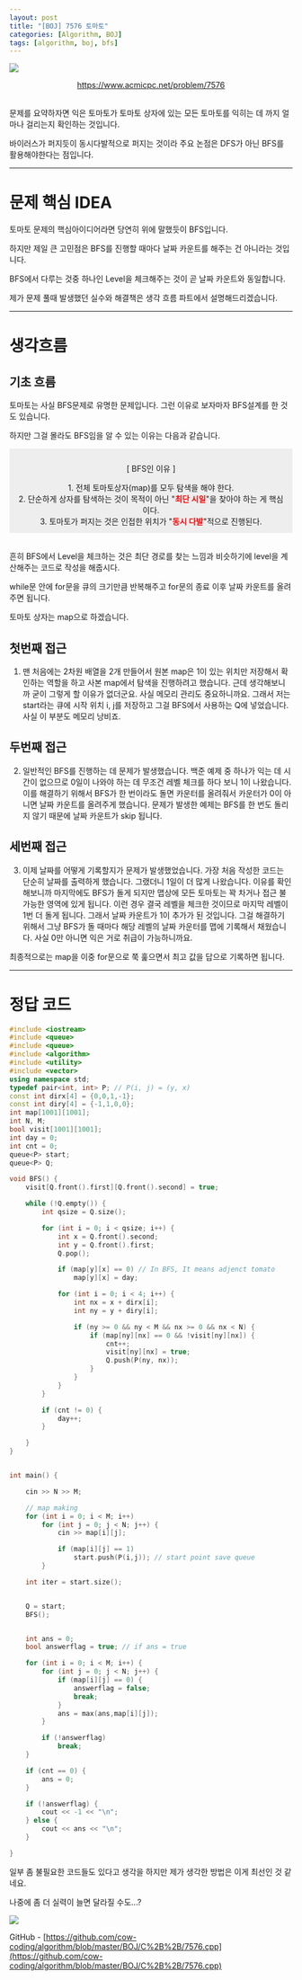 ```yaml
---
layout: post
title: "[BOJ] 7576 토마토"
categories: [Algorithm, BOJ]
tags: [algorithm, boj, bfs]
---
```

 
![](/image/BOJ/7576/7576.png)  

<center markdown="1"><a href="https://www.acmicpc.net/problem/7576">https://www.acmicpc.net/problem/7576</a></center><br>

문제를 요약하자면 익은 토마토가 토마토 상자에 있는 모든 토마토를 익히는 데 까지 얼마나 걸리는지 확인하는 것입니다.

바이러스가 퍼지듯이 동시다발적으로 퍼지는 것이라 주요 논점은 DFS가 아닌 BFS를 활용해야한다는 점입니다.

---

# 문제 핵심 IDEA

토마토 문제의 핵심아이디어라면 당연히 위에 말했듯이 BFS입니다.

하지만 제일 큰 고민점은 BFS를 진행할 때마다 날짜 카운트를 해주는 건 아니라는 것입니다.

BFS에서 다루는 것중 하나인 Level을 체크해주는 것이 곧 날짜 카운트와 동일합니다.

제가 문제 풀때 발생했던 실수와 해결책은 생각 흐름 파트에서 설명해드리겠습니다.

---

# 생각흐름
## 기초 흐름

토마토는 사실 BFS문제로 유명한 문제입니다. 그런 이유로 보자마자 BFS설계를 한 것도 있습니다.

하지만 그걸 몰라도 BFS임을 알 수 있는 이유는 다음과 같습니다.

<div class="txc-textbox" style="border: 1px solid #eeeeee; background-color: #eeeeee; padding: 10px;" markdown="1">
<p style="text-align: center;">[ BFS인 이유 ]</p>
<center>1. 전체 토마토상자(map)를 모두 탐색을 해야 한다.<br>
2. 단순하게 상자를 탐색하는 것이 목적이 아닌 "<b><span style="color:red">최단 시일</span></b>"을 찾아야 하는 게 핵심이다.<br>
3. 토마토가 퍼지는 것은 인접한 위치가 "<b><span style="color:red">동시 다발</span></b>"적으로 진행된다.<br></center>
</div>
<br>

흔히 BFS에서 Level을 체크하는 것은 최단 경로를 찾는 느낌과 비슷하기에 level을 계산해주는 코드로 작성을 해줍시다.

while문 안에 for문을 큐의 크기만큼 반복해주고 for문의 종료 이후 날짜 카운트를 올려주면 됩니다.

토마토 상자는 map으로 하겠습니다.

## 첫번째 접근

1. 맨 처음에는 2차원 배열을 2개 만들어서 원본 map은 1이 있는 위치만 저장해서 확인하는 역할을 하고 사본 map에서 탐색을 진행하려고 했습니다.
근데 생각해보니까 굳이 그렇게 할 이유가 없더군요. 사실 메모리 관리도 중요하니까요.
그래서 저는 start라는 큐에 시작 위치 i, j를 저장하고 그걸 BFS에서 사용하는 Q에 넣었습니다.
사실 이 부분도 메모리 낭비죠.

## 두번째 접근

2. 일반적인 BFS를 진행하는 데 문제가 발생했습니다.
백준 예제 중 하나가 익는 데 시간이 없으므로 0일이 나와야 하는 데 무조건 레벨 체크를 하다 보니 1이 나왔습니다.
이를 해결하기 위해서 BFS가 한 번이라도 돌면 카운터를 올려줘서 카운터가 0이 아니면 날짜 카운트를 올려주게 했습니다.
문제가 발생한 예제는 BFS를 한 번도 돌리지 않기 때문에 날짜 카운트가 skip 됩니다.

## 세번째 접근

3. 이제 날짜를 어떻게 기록할지가 문제가 발생했었습니다.
가장 처음 작성한 코드는 단순히 날짜를 출력하게 했습니다. 그랬더니 1일이 더 많게 나왔습니다.
이유를 확인해보니까 마지막에도 BFS가 돌게 되지만 맵상에 모든 토마토는 꽉 차거나 접근 불가능한 영역에 있게 됩니다.
이런 경우 결국 레벨을 체크한 것이므로 마지막 레벨이 1번 더 돌게 됩니다. 그래서 날짜 카운트가 1이 추가가 된 것입니다.
그걸 해결하기 위해서 그냥 BFS가 돌 때마다 해당 레벨의 날짜 카운터를 맵에 기록해서 채웠습니다.
사실 0만 아니면 익은 거로 취급이 가능하니까요.

최종적으로는 map을 이중 for문으로 쭉 훑으면서 최고 값을 답으로 기록하면 됩니다.

---

# 정답 코드

```cpp
#include <iostream>
#include <queue>
#include <queue>
#include <algorithm>
#include <utility>
#include <vector>
using namespace std;
typedef pair<int, int> P; // P(i, j) = (y, x)
const int dirx[4] = {0,0,1,-1};
const int diry[4] = {-1,1,0,0};
int map[1001][1001];
int N, M;
bool visit[1001][1001];
int day = 0;
int cnt = 0;
queue<P> start;
queue<P> Q;

void BFS() {
    visit[Q.front().first][Q.front().second] = true;

    while (!Q.empty()) {
        int qsize = Q.size();

        for (int i = 0; i < qsize; i++) {
            int x = Q.front().second;
            int y = Q.front().first;
            Q.pop();

            if (map[y][x] == 0) // In BFS, It means adjenct tomato
                map[y][x] = day;

            for (int i = 0; i < 4; i++) {
                int nx = x + dirx[i];
                int ny = y + diry[i];

                if (ny >= 0 && ny < M && nx >= 0 && nx < N) {
                    if (map[ny][nx] == 0 && !visit[ny][nx]) {
                        cnt++;
                        visit[ny][nx] = true;
                        Q.push(P(ny, nx));
                    }
                }
            }
        }

        if (cnt != 0) {
            day++;
        }

    }
}


int main() {

    cin >> N >> M;

    // map making
    for (int i = 0; i < M; i++)
        for (int j = 0; j < N; j++) {
            cin >> map[i][j];

            if (map[i][j] == 1)
                start.push(P(i,j)); // start point save queue
        }

    int iter = start.size();


    Q = start;
    BFS();


    int ans = 0;
    bool answerflag = true; // if ans = true

    for (int i = 0; i < M; i++) {
        for (int j = 0; j < N; j++) {
            if (map[i][j] == 0) {
                answerflag = false;
                break;
            }
            ans = max(ans,map[i][j]);
        }

        if (!answerflag)
            break;
    }

    if (cnt == 0) {
        ans = 0;
    }

    if (!answerflag) {
        cout << -1 << "\n";
    } else {
        cout << ans << "\n";
    }

}
```

일부 좀 불필요한 코드들도 있다고 생각을 하지만 제가 생각한 방법은 이게 최선인 것 같네요.

나중에 좀 더 실력이 늘면 달라질 수도...?

![](/image/BOJ/7576/result.png)

GitHub - [https://github.com/cow-coding/algorithm/blob/master/BOJ/C%2B%2B/7576.cpp](https://github.com/cow-coding/algorithm/blob/master/BOJ/C%2B%2B/7576.cpp)
